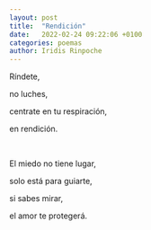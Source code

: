 ```yaml
---
layout: post
title:  "Rendición"
date:   2022-02-24 09:22:06 +0100
categories: poemas
author: Iridis Rinpoche
---
```


Ríndete,

no luches,

centrate en tu respiración,

en rendición.

<br>

El miedo no tiene lugar,

solo está para guiarte,

si sabes mirar,

el amor te protegerá.

